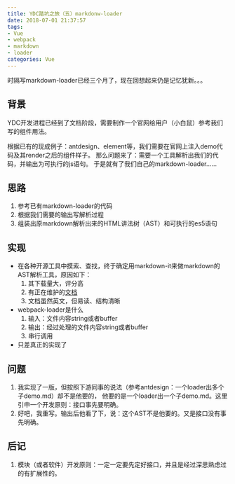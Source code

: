 ```yaml
---
title: YDC踏坑之旅（五）markdonw-loader
date: 2018-07-01 21:37:57
tags:
- Vue
- webpack
- markdown
- loader
categories: Vue
---
```


时隔写markdown-loader已经三个月了，现在回想起来仍是记忆犹新。。。

## 背景

YDC开发进程已经到了文档阶段，需要制作一个官网给用户（小白鼠）参考我们写的组件用法。

根据已有的现成例子：antdesign、element等，我们需要在官网上注入demo代码及其render之后的组件样子。
那么问题来了：需要一个工具解析出我们的代码，并输出为可执行的js语句。
于是就有了我们自己的markdown-loader……

## 思路

1. 参考已有markdown-loader的代码
2. 根据我们需要的输出写解析过程
3. 组装出原markdown解析出来的HTML讲法树（AST）和可执行的es5语句

## 实现

- 在各种开源工具中摸索、查找，终于确定用markdown-it来做markdown的AST解析工具，原因如下：
  1. 其下载量大，评分高
  2. 有正在维护的[文档](https://markdown-it.github.io/markdown-it/#/)
  3. 文档虽然英文，但易读、结构清晰
- webpack-loader是什么
  1. 输入：文件内容string或者buffer
  2. 输出：经过处理的文件内容string或者buffer
  3. 串行调用
- 只差真正的实现了

## 问题

1. 我实现了一版，但按照下游同事的说法（参考antdesign：一个loader出多个子demo.md）却不是他要的，
他要的是一个loader出一个子demo.md。这里引申一个开发原则：接口事先要明确。
2. 好吧，我重写。输出后他看了下，说：这个AST不是他要的。又是接口没有事先明确。

## 后记

1. 模块（或者软件）开发原则：一定一定要先定好接口，并且是经过深思熟虑过的有扩展性的。
